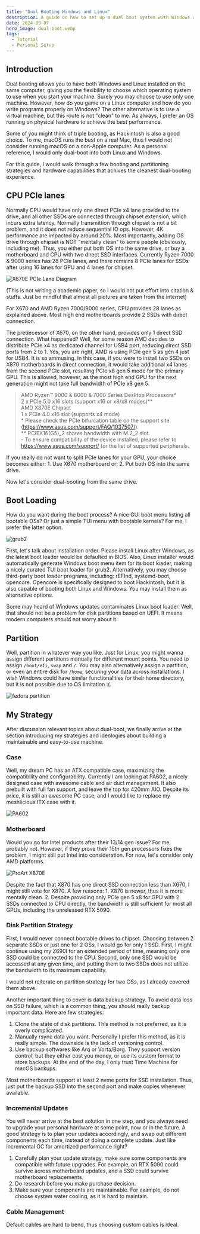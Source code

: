 ```yaml
---
title: "Dual Booting Windows and Linux"
description: A guide on how to set up a dual boot system with Windows and Linux
date: 2024-09-07
hero_image: dual-boot.webp
tags:
  - Tutorial
  - Personal Setup
---
```


## Introduction
Dual booting allows you to have both Windows and Linux installed on the same computer, giving you the flexibility to choose which operating system to use when you start your machine. Surely you may choose to use only one machine. However, how do you game on a Linux computer and how do you write programs properly on Windows? The other alternative is to use a virtual machine, but this route is not "clean" to me. As always, I prefer an OS running on physical hardware to achieve the best performance.

Some of you might think of triple booting, as Hackintosh is also a good choice. To me, macOS runs the best on a real Mac, thus I would not consider running macOS on a non-Apple computer. As a personal reference, I would only dual-boot into both Linux and Windows.

For this guide, I would walk through a few booting and partitioning strategies and hardware capabilities that achives the cleanest dual-booting experience.

## CPU PCIe lanes
Normally CPU would have only one direct PCIe x4 lane provided to the drive, and all other SSDs are connected through chipset extension, which incurs extra latency. Normally transmittion through chipset is not a bit problem, and it does not reduce sequential IO ops. However, 4K performance are impacted by around 20%. Most importantly, adding OS drive through chipset is NOT "mentally clean" to some people (obviously, including me). Thus, you either put both OS into the same drive, or buy a motherboard and CPU with two direct SSD interfaces. Currently Ryzen 7000 & 9000 series has 28 PCIe lanes, and there remains 8 PCIe lanes for SSDs after using 16 lanes for GPU and 4 lanes for chipset.

![X670E PCIe Lane Diagram](x670.png)

(This is not writing a academic paper, so I would not put effort into citation & stuffs. Just be mindful that almost all pictures are taken from the internet)

For X670 and AMD Ryzen 7000/9000 series, CPU provides 28 lanes as explained above. Most high end motherboards provide 2 SSDs with direct connection.

The predecessor of X670, on the other hand, provides only 1 direct SSD connection. What happened? Well, for some reason AMD decides to distribute PCIe x4 as dedicated channel for USB4 port, reducing direct SSD ports from 2 to 1. Yes, you are right, AMD is using PCIe gen 5 as gen 4 just for USB4. It is so ammusing. In this case, if you were to install two SSDs on X870 motherboards in direct connection, it would take additional x4 lanes from the second PCIe slot, resulting PCIe x8 gen 5 mode for the primary GPU. This is allowed, however, as the most high end GPU for the next generation might not take full bandwidth of PCIe x8 gen 5.

> AMD Ryzen™ 9000 & 8000 & 7000 Series Desktop Processors*\
> 2 x PCIe 5.0 x16 slots (support x16 or x8/x8 modes)**\
> AMD X870E Chipset\
> 1 x PCIe 4.0 x16 slot (supports x4 mode)\
> \* Please check the PCIe bifurcation table on the support site (https://www.asus.com/support/FAQ/1037507/).\
> \** PCIEX16(G5)_2 shares bandwidth with M.2_2 slot.\
> \- To ensure compatibility of the device installed, please refer to\
> https://www.asus.com/support/ for the list of supported  peripherals.

If you really do not want to split PCIe lanes for your GPU, your choice becomes either: 1. Use X670 motherboard or; 2. Put both OS into the same drive.

Now let's consider dual-booting from the same drive.

## Boot Loading
How do you want during the boot process? A nice GUI boot menu listing all bootable OSs? Or just a simple TUI menu with bootable kernels? For me, I prefer the latter option.

![grub2](grub2.avif)

First, let's talk about installation order. Please install Linux after Windows, as the latest boot loader would be defaulted in BIOS. Also, Linux installer would automatically generate Windows boot menu item for its boot loader, making a nicely curated TUI boot loader for grub2. Alternatively, you may choose third-party boot loader programs, including: rEFInd, systemd-boot, opencore. Opencore is specifically designed to boot Hackintosh, but it is also capable of booting both Linux and Windows. You may install them as alternative options.

Some may heard of Windows updates contaminates Linux boot loader. Well, that should not be a problem for disk partitions based on UEFI. It means modern computers should not worry about it.

## Partition
Well, partition in whatever way you like. Just for Linux, you might wanna assign different partitions manually for different mount points. You need to assign `/boot/efi`, `swap` and `/`. You may also alternatively assign a partition, or even an entire disk for `/home`, securing your data across installations. I wish Windows could have similar functionalities for their home directory, but it is not possible due to OS limitation :(.

![fedora partition](fedora_partition.png)

## My Strategy
After discussion relevant topics about dual-boot, we finally arrive at the section introducing my strategies and ideologies about building a maintainable and easy-to-use machine.

### Case
Well, my dream PC has an ATX compatible case, maximizing the compatibility and configurability. Currently I am looking at PA602, a nicely designed case with awesome cable and air duct management. It also prebuilt with full fan support, and leave the top for 420mm AIO. Despite its price, it is still an awesome PC case, and I would like to replace my meshlicious ITX case with it.

![PA602](pa602.png)

### Motherboard

Would you go for Intel products after their 13/14 gen issue? For me, probably not. However, if they prove their 15th gen processors fixes the problem, I might still put Intel into consideration. For now, let's consider only AMD platforms.

![ProArt X870E](x870e_proart.png)

Despite the fact that X870 has one direct SSD connection less than X670, I might still vote for X870. A few reasons: 1. X870 is newer, thus it is more mentally clean. 2. Despite providing only PCIe gen 5 x8 for GPU with 2 SSDs connected to CPU directly, the bandwidth is still sufficient for most all GPUs, including the unreleased RTX 5090.

### Disk Partition Strategy

First, I would never connect bootable drives to chipset. Choosing between 2 separate SSDs or just one for 2 OSs, I would go for only 1 SSD. First, I might continue using my Z690I for an extended period of time, meaning only one SSD could be connected to the CPU. Second, only one SSD would be accessed at any given time, and putting them to two SSDs does not utilize the bandwidth to its maximum capability.

I would not reiterate on partition strategy for two OSs, as I already covered them above.

Another important thing to cover is data backup strategy. To avoid data loss on SSD failure, which is a common thing, you should really backup important data. Here are few strategies:

1. Clone the state of disk partitions. This method is not preferred, as it is overly complicated.
2. Manually rsync data you want. Personally I prefer this method, as it is really simple. The downside is the lack of versioning control.
3. Use backup softwares like Arq or Vorta/Borg. They support version control, but they either cost you money, or use its custom format to store backups. At the end of the day, I only trust Time Machine for macOS backups.

Most motherboards support at least 2 nvme ports for SSD installation. Thus, just put the backup SSD into the second port and make copies whenever available.

### Incremental Updates

You will never arrive at the best solution in one step, and you always need to upgrade your personal hardware at some point, now or in the future. A good strategy is to plan your updates accordingly, and swap out different components each time, instead of doing a complete update. Just like incremental GC for amortized performance right?

1. Carefully plan your update strategy, make sure some components are compatible with future upgrades. For example, an RTX 5090 could survive across motherboard updates, and a SSD could survive motherboard replacements.
2. Do research before you make purchase decision.
3. Make sure your components are maintainable. For example, do not choose system water cooling, as it is hard to maintain.

### Cable Management
Default cables are hard to bend, thus choosing custom cables is ideal.
